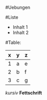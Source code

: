 #Uebungen

#Liste

 * Inhalt 1
 * Inhalt 2

#Table:

| x | y | z |
| --- |:---:|---|
| 1 | a | e |
| 2 | b | f |
| 3 | c | g |


*kursiv*
**Fettschrift**
